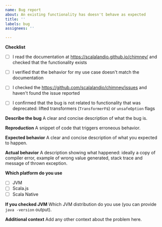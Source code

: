 ```yaml
---
name: Bug report
about: An existing functionality has doesn't behave as expected
title: ''
labels: bug
assignees: ''

---
```


**Checklist**
- [ ] I read the documentation at https://scalalandio.github.io/chimney/ and checked that the functionality exists
- [ ] I verified that the behavior for my use case doesn't match the documentation
- [ ] I checked the https://github.com/scalalandio/chimney/issues and haven't found the issue reported
- [ ] I confirmed that the bug is not related to functionality that was deprecated: lifted transformers (`TransformerF`s) or `unsafeOption` flags


**Describe the bug**
A clear and concise description of what the bug is.

**Reproduction**
A snippet of code that triggers erroneous behavior.

**Expected behavior**
A clear and concise description of what you expected to happen.

**Actual behavior**
A description showing what happened: ideally a copy of compiler error, example of wrong value generated, stack trace and message of thrown exception.

**Which platform do you use**
- [ ] JVM
- [ ] Scala.js
- [ ] Scala Native

**If you checked JVM**
Which JVM distribution do you use (you can provide `java -version` output).

**Additional context**
Add any other context about the problem here.
